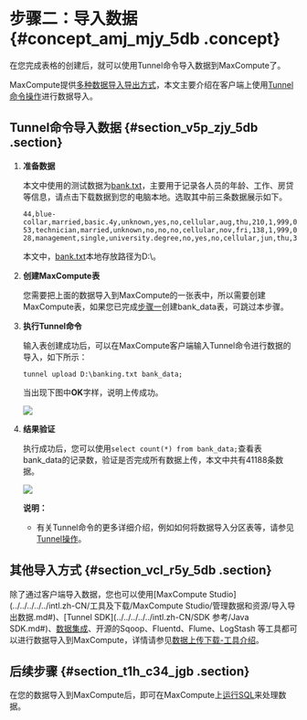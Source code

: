# 步骤二：导入数据 {#concept_amj_mjy_5db .concept}

在您完成表格的创建后，就可以使用Tunnel命令导入数据到MaxCompute了。

MaxCompute提供[多种数据导入导出方式](../../../../../intl.zh-CN/用户指南/数据上传下载/数据上传下载概述.md#)，本文主要介绍在客户端上使用[Tunnel命令操作](../../../../../intl.zh-CN/用户指南/数据上传下载/Tunnel命令操作.md)进行数据导入。

## Tunnel命令导入数据 {#section_v5p_zjy_5db .section}

1.  **准备数据**

    本文中使用的测试数据为[bank.txt](https://docs-aliyun.cn-hangzhou.oss.aliyun-inc.com/cn/shujia/0.2.00/assets/pic/data-develop/banking.txt)，主要用于记录各人员的年龄、工作、房贷等信息，请点击下载数据到您的电脑本地。选取其中前三条数据展示如下。

    ```
    44,blue-collar,married,basic.4y,unknown,yes,no,cellular,aug,thu,210,1,999,0,nonexistent,1.4,93.444,-36.1,4.963,5228.1,0
    53,technician,married,unknown,no,no,no,cellular,nov,fri,138,1,999,0,nonexistent,-0.1,93.2,-42,4.021,5195.8,0
    28,management,single,university.degree,no,yes,no,cellular,jun,thu,339,3,6,2,success,-1.7,94.055,-39.8,0.729,4991.6,1
    ```

    本文中，[bank.txt](https://docs-aliyun.cn-hangzhou.oss.aliyun-inc.com/cn/shujia/0.2.00/assets/pic/data-develop/banking.txt)本地存放路径为D:\\。

2.  **创建MaxCompute表**

    您需要把上面的数据导入到MaxCompute的一张表中，所以需要创建MaxCompute表，如果您已完成[步骤一](intl.zh-CN/快速入门/步骤一：创建和查看表.md#)创建bank\_data表，可跳过本步骤。

3.  **执行Tunnel命令**

    输入表创建成功后，可以在MaxCompute客户端输入Tunnel命令进行数据的导入，如下所示：

    ```
    tunnel upload D:\banking.txt bank_data;
    ```

    当出现下图中**OK**字样，说明上传成功。

    ![](http://static-aliyun-doc.oss-cn-hangzhou.aliyuncs.com/assets/img/11951/155134713336997_zh-CN.png)

4.  **结果验证**

    执行成功后，您可以使用`select count(*) from bank_data;`查看表bank\_data的记录数，验证是否完成所有数据上传，本文中共有41188条数据。

    ![](http://static-aliyun-doc.oss-cn-hangzhou.aliyuncs.com/assets/img/11951/15513471331484_zh-CN.png)

    **说明：** 

    -   有关Tunnel命令的更多详细介绍，例如如何将数据导入分区表等，请参见[Tunnel操作](../../../../../intl.zh-CN/用户指南/数据上传下载/Tunnel命令操作.md)。

## 其他导入方式 {#section_vcl_r5y_5db .section}

除了通过客户端导入数据，您也可以使用[MaxCompute Studio](../../../../../intl.zh-CN/工具及下载/MaxCompute Studio/管理数据和资源/导入导出数据.md#)、[Tunnel SDK](../../../../../intl.zh-CN/SDK 参考/Java SDK.md#)、[数据集成](../../../../../intl.zh-CN/使用指南/数据集成/数据集成简介/数据集成概述.md#)、开源的Sqoop、Fluentd、Flume、LogStash 等工具都可以进行数据导入到MaxCompute，详情请参见[数据上传下载-工具介绍](../../../../../intl.zh-CN/用户指南/数据上传下载/工具介绍.md)。

## 后续步骤 {#section_t1h_c34_jgb .section}

在您的数据导入到MaxCompute后，即可在MaxCompute上[运行SQL](intl.zh-CN/快速入门/步骤三：运行SQL和导出数据.md#)来处理数据。

